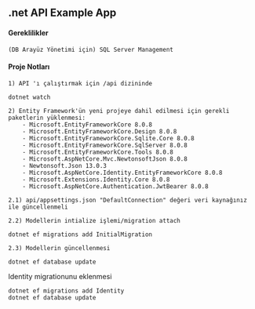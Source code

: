 ## .net API Example App 




#### Gereklilikler
    (DB Arayüz Yönetimi için) SQL Server Management 

#### Proje Notları
    1) API 'ı çalıştırmak için /api dizininde 

```
dotnet watch
```

    2) Entity Framework'ün yeni projeye dahil edilmesi için gerekli paketlerin yüklenmesi:
        - Microsoft.EntityFrameworkCore 8.0.8
        - Microsoft.EntityFrameworkCore.Design 8.0.8
        - Microsoft.EntityFrameworkCore.Sqlite.Core 8.0.8
        - Microsoft.EntityFrameworkCore.SqlServer 8.0.8
        - Microsoft.EntityFrameworkCore.Tools 8.0.8
        - Microsoft.AspNetCore.Mvc.NewtonsoftJson 8.0.8
        - Newtonsoft.Json 13.0.3
        - Microsoft.AspNetCore.Identity.EntityFrameworkCore 8.0.8
        - Microsoft.Extensions.Identity.Core 8.0.8
        - Microsoft.AspNetCore.Authentication.JwtBearer 8.0.8

    2.1) api/appsettings.json "DefaultConnection" değeri veri kaynağınız ile güncellenmeli 

    2.2) Modellerin intialize işlemi/migration attach
    
```
dotnet ef migrations add InitialMigration
```
    2.3) Modellerin güncellenmesi
```
dotnet ef database update
```
Identity migrationunu eklenmesi
```
dotnet ef migrations add Identity
dotnet ef database update
```